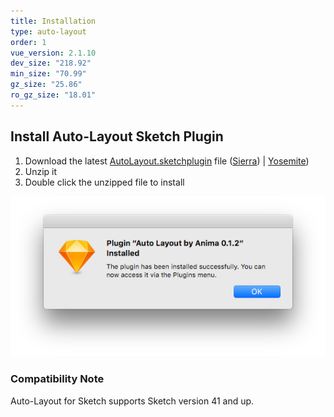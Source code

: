 ```yaml
---
title: Installation
type: auto-layout
order: 1
vue_version: 2.1.10
dev_size: "218.92"
min_size: "70.99"
gz_size: "25.86"
ro_gz_size: "18.01"
---
```


## Install Auto-Layout Sketch Plugin

1. Download the latest [AutoLayout.sketchplugin](http://animaapp.com/plugins/launchpad/download) file  ([Sierra](https://github.com/AnimaApp/Auto-Layout/raw/master/AutoLayoutPlugin.zip)) | [Yosemite](http://animaapp.s3.amazonaws.com/sketchplugin/autolayout/older/AutoLayoutPlugin%20-%200.1.2%20MultipleSelection.zip))
2. Unzip it
2. Double click the unzipped file to install

![](/images/installation1.png)

### Compatibility Note

Auto-Layout for Sketch supports Sketch version 41 and up.
